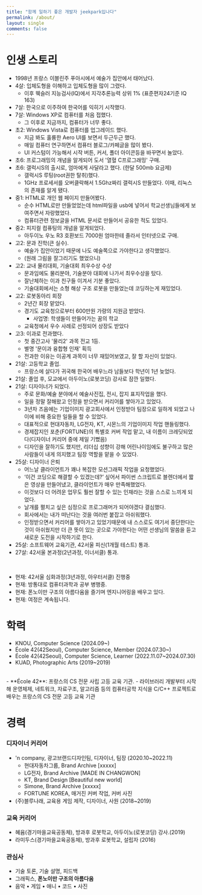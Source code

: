 ```yaml
---
title: "함께 일하기 좋은 개발자 jeekpark입나다"
permalink: /about/
layout: single
comments: false
---
```


# 인생 스토리

- 1998년 프랑스 이블린주 푸아시에서 예술가 집안에서 태어났다.
- 4살: 입체도형을 이해하고 입체도형을 많이 그렸다.
    - 이후 웩슬러 지능검사(IQ)에서 지각추론능력 상위 1% (표준편자24기준 IQ 163)
- 7살: 한국으로 이주하여 한국어를 익히기 시작했다.
- 7살: Windows XP로 컴퓨터를 처음 접했다. 
    - 그 이후로 지금까지, 컴퓨터가 너무 좋다.
- 초2: Windows Vista로 컴퓨터를 업그레이드 했다.
    - 지금 봐도 훌륭한 Aero UI를 보면서 두근두근 했다.
    - 매일 컴퓨터 연구하면서 컴퓨터 블로그/카페글을 많이 봤다.
    - UI 커스텀이 가능해서 시작 버튼, 커서, 폴더 아이콘등을 바꾸면서 놀았다.
- 초6: 프로그래밍의 개념을 알게되어 도서 '열혈 C프로그래밍' 구매.
- 초6: 갤럭시S의 출시로, 엄마에게 사달라고 했다. (한달 500mb 요금제)
    - 갤럭시S 루팅(root권한 탈취)했다.
    - 1GHz 프로세서를 오버클락해서 1.5Ghz짜리 갤럭시S 만들었다. 이때, 리눅스의 존재를 알게 됐다.
- 중1: HTML로 개인 웹 페이지 만들어봤다.
    - 순수 HTML로만 만들었었는데 html파일을 usb에 넣어서 학교선생님들에게 보여주면서 자랑했었다.
    - 컴퓨터관련 정보글을 HTML 문서로 만들어서 공유한 적도 있었다.
- 중2: 피지컬 컴퓨팅의 개념을 알게되었다.
    - 아두이노 우노 R3 호환보드 7000원 엄마한테 졸라서 인터넷으로 구매.
- 고2: 문과 진학(큰 실수).
    - 예술가 집안이었기 때문에 나도 예술쪽으로 가야한다고 생각했었다.
    - (원래 그림을 잘그리기도 했었으니)
- 고2: 교내 물리대회, 기술대회 최우수상 수상
    - 문과임에도 물리분야, 기술분야 대회에 나가서 최우수상을 탔다.
    - 잘난체하는 이과 친구들 이겨서 기분 좋았다.
    - 기술대회에서는 소형 해상 구조 로봇을 만들었는데 코딩하는게 재밌었다.
- 고2: 로봇동아리 회장
    - 2년간 회장 맡았다.
    - 경기도 교육청으로부터 600만원 가량의 지원금 받았다. 
        - 사업명: 학생들이 만들어가는 꿈의 학교
    - 교육청에서 우수 사례로 선정되어 상장도 받았다
- 고3: 이과로 전과했다.
    - 첫 중간고사 '물리2' 과목 전교 1등.
    - 별명 '문이과 융합형 인재' 획득
    - 전과한 이유는 이공계 과목이 너무 재밌어보였고, 잘 할 자신이 있었다.
- 21살: 고등학교 졸업.
    - 프랑스에 살다가 귀국해 한국어 배우느라 남들보다 학년이 1년 늦었다.
- 21살: 졸업 후, 모교에서 아두이노(로봇코딩) 강사로 잠깐 일했다.
- 21살: 디자이너가 되었다.
    - 주로 문화/예술 분야에서 예술사진집, 전시, 잡지 표지작업을 했다.
    - 일을 정말 잘해왔고 인정을 받으면서 커리어를 쌓아가고 있었다.
    - 3년차 즈음에는 기업이미지 광고회사에서 인정받아 팀장으로 일하게 되었고 나이에 비해 중요한 일들을 할 수 있었다.
    - 대표적으로 현대자동차, LG전자, KT, 시몬느의 기업이미지 작업 핸들링했다.
    - 경제잡지인 포춘(FORTUNE)의 특별호 커버 작업 맡고, 내 이름이 크레딧되었다(디자이너 커리어 중에 제일 기뻤음)
    - 디자인을 잘하기도 했지만, 리더십 성향이 강해 어린나이임에도 불구하고 많은 사람들이 내게 의지했고 팀장 역할을 맡을 수 있었다.
- 25살: 디자이너 은퇴
    - 어느날 클라이언트가 꽤나 복잡한 모션그래픽 작업을 요청했었다.
    - ‘이건 코딩으로 해결할 수 있겠는데?’ 싶어서 파이썬 스크립트로 블렌더에서 짧은 영상을 만들어냈고, 클라이언트가 매우 만족해했었다. 
    - 이것보다 더 어려운 업무도 훨씬 잘할 수 있는 인재라는 것을 스스로 느끼게 되었다. 
    - 날개를 펼치고 싶은 심정으로 프로그래머가 되어야겠다 결심했다.
    - 회사에서는 내가 떠난다는 것을 여러번 붙잡고 아쉬워했다.
    - 인정받으면서 커리어를 쌓아가고 있었기때문에 내 스스로도 여기서 중단한다는 것이 아쉬웠지만 더 큰 뜻이 있는 곳으로 가야한다는 어떤 선생님의 말씀을 듣고 새로운 도전을 시작하기로 한다.
- 25살: 소프트웨어 교육기관, 42서울 피신(1개월 테스트) 통과.
- 27살: 42서울 본과정(2년과정, 이너서클) 통과.

<br>

- 현재: 42서울 심화과정(3년과정, 아우터서클) 진행중
- 현재: 방통대로 컴퓨터과학과 공부 병행중.
- 현재: 폰노이만 구조의 아름다움을 즐기며 엔지니어링을 배우고 있다.
- 현재: 여정은 계속됩니다.

# 학력
- KNOU, Computer Science (2024.09~)
- École 42(42Seoul), Computer Science, Member (2024.07.30~)
- École 42(42Seoul), Computer Science, Learner (2022.11.07~2024.07.30)
- KUAD, Photographic Arts (2019~2019)
<br>
- **École 42**: 프랑스의 CS 전문 사립 고등 교육 기관.
    - 라이브러리 개발부터 시작해 운영체제, 네트워크, 자료구조, 알고리즘 등의 컴퓨터공학 지식을 C/C++ 프로젝트로 배우는 프랑스의 CS 전문 고등 교육 기관

# 경력



### 디자이너 커리어
- 'n company, 광고브랜드디자인팀, 디자이너, 팀장 (2020.10~2022.11)
    - 현대자동차그룹, Brand Archive [xxxxx]<br>
    - LG전자, Brand Archive [MADE IN CHANGWON]<br>
    - KT, Brand Design [Beautiful new world]<br>
    - Simone, Brand Archive [xxxxx]<br>
    - FORTUNE KOREA, 매거진 커버 작업, 커버 사진<br>
- (주)블루나래, 교육용 게임 제작, 디자이너, 사원 (2018~2019)

### 교육 커리어
- 혜윰(경기마을교육공동체), 방과후 로봇학교, 아두이노(로봇코딩) 강사.(2019)
- 라미두스(경기마을교육공동체), 방과후 로봇학교, 설립자 (2016)

### 관심사
- 기술 토론, 기술 설명, 피드백
- 그래픽스, **폰노이만 구조의 아름다움**
- 음악 • 게임 • 애니 • 코드 • 사진

